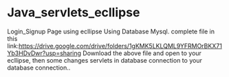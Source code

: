 # Java_servlets_ecllipse
Login_Signup Page using ecllipse
Using Database Mysql.
complete file in this link:https://drive.google.com/drive/folders/1gKMK5LKLQML9YFRMOrBKX71Yb3HDvDwr?usp=sharing
Download the above file and open to your ecllipse, then some changes servlets in database connection to your database connection..
